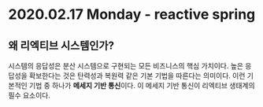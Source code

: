 # 2020.02.17 Monday - reactive spring

## 왜 리엑티브 시스템인가?

시스템의 응답성은 분산 시스템으로 구현되는 모든 비즈니스의 핵심 가치이다. 높은 응답성을 확보한다는 것은 탄력성과 복원력 같은 기본 기법을 따른다는 의미이다. 이런 기본적인 기법 중 하나가 **메세지 기반 통신**이다. 이 메세지 기반 통신이 리엑티브 생태계의 필수 요소이다.

